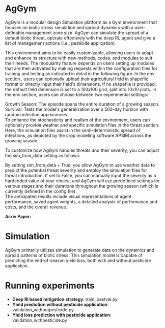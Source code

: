# AgGym
AgGym is a modular design Simulation platform as a Gym environment that focuses on biotic stress simulation and spread dynamics with a user-definable management zone size. AgGym can simulate the spread of a default biotic threat, operate effectively with the deep RL agent and give a list of management actions (i.e., pesticide application).  

This environment aims to be easily customizable, allowing users to adapt and enhance its structure with new methods, codes, and modules to suit their needs. The modularity feature depends on users setting up modules that are then activated by making requests within the configuration files for training and testing as indicated in detail in the following figure. In the env section , users can optionally upload their agricultural field in shapefile format or directly input their field's dimensions. If no shapefile is provided, the default field dimension is set to a 100x100 grid, split into 10x10 plots. In the env section, users can choose between two experimental settings:

Growth Season: The episode spans the entire duration of a growing season.
Survival: Tests the model's generalization over a 500-day horizon with random infection appearances.  
To enhance the stochasticity and realism of the environment, users can optionally provide weather and specific simulation files in the threat section. Here, the simulation files assist in the semi-deterministic spread of infections, as depicted by the crop modeling software APSIM across the growing season.  

To customize how AgGym handles threats and their severity, you can adjust the sim_from_data setting as follows:  

By setting sim_from_data = True, you allow AgGym to use weather data to predict the potential threat severity and employ the simulation files for threat introduction.
If set to False, you can manually input the severity as a hardcoded value of your choice, and AgGym will use predefined settings for various stages and their durations throughout the growing season (which is currently defined in the config file).  
The anticipated results include visual representations of agent performance, saved agent weights, a detailed analysis of performance and costs, and the overall revenue.

__Arxiv Paper:__  
# Simulation
AgGym primarily utilizes simulation to generate data on the dynamics and spread patterns of biotic stress. This simulation model is capable of predicting the end-of-season yield loss, both with and without pesticide application.
# Running experiments
- **Deep Rl based mitigation strategy**: train_pestval.py
- **Yield prediction without pesticide application**: validation_withoutpesticide.py
- **Yield loss prediction with pesticide application**: validation_withpesticide.py

